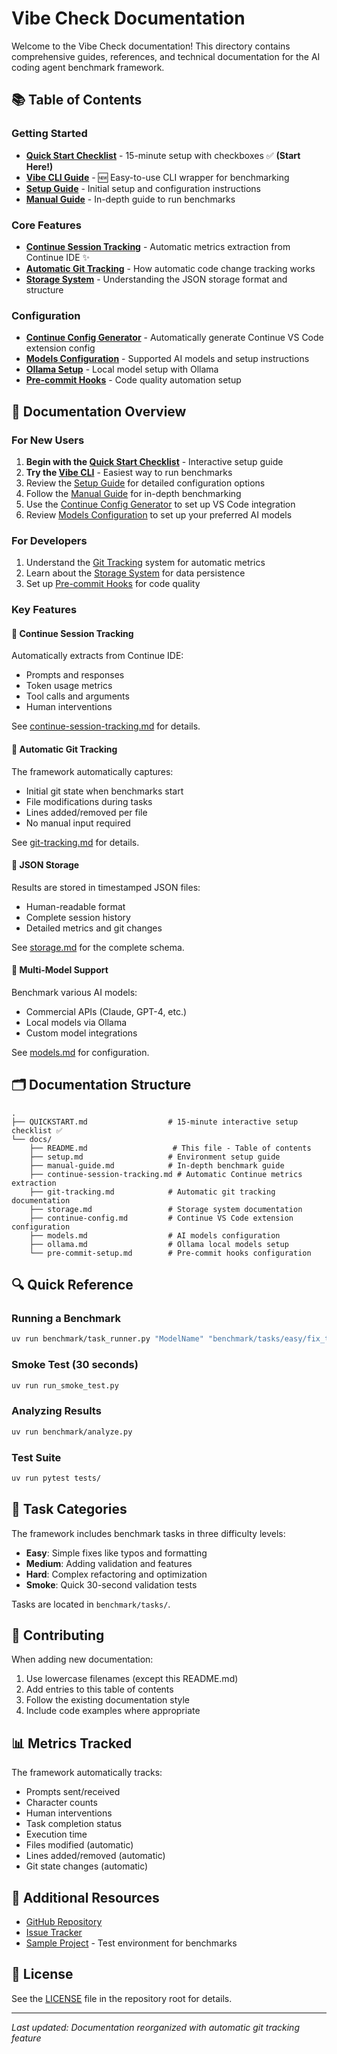 # Vibe Check Documentation

Welcome to the Vibe Check documentation! This directory contains comprehensive guides, references, and technical documentation for the AI coding agent benchmark framework.

## 📚 Table of Contents

### Getting Started
- [**Quick Start Checklist**](../QUICKSTART.md) - 15-minute setup with checkboxes ✅ **(Start Here!)**
- [**Vibe CLI Guide**](vibe-cli.md) - 🆕 Easy-to-use CLI wrapper for benchmarking
- [**Setup Guide**](setup.md) - Initial setup and configuration instructions
- [**Manual Guide**](manual-guide.md) - In-depth guide to run benchmarks

### Core Features
- [**Continue Session Tracking**](continue-session-tracking.md) - Automatic metrics extraction from Continue IDE ✨
- [**Automatic Git Tracking**](git-tracking.md) - How automatic code change tracking works
- [**Storage System**](storage.md) - Understanding the JSON storage format and structure

### Configuration
- [**Continue Config Generator**](continue-config.md) - Automatically generate Continue VS Code extension config
- [**Models Configuration**](models.md) - Supported AI models and setup instructions
- [**Ollama Setup**](ollama.md) - Local model setup with Ollama
- [**Pre-commit Hooks**](pre-commit-setup.md) - Code quality automation setup

## 📖 Documentation Overview

### For New Users

1. **Begin with the [Quick Start Checklist](../QUICKSTART.md)** - Interactive setup guide
2. **Try the [Vibe CLI](vibe-cli.md)** - Easiest way to run benchmarks
3. Review the [Setup Guide](setup.md) for detailed configuration options
4. Follow the [Manual Guide](manual-guide.md) for in-depth benchmarking
5. Use the [Continue Config Generator](continue-config.md) to set up VS Code integration
6. Review [Models Configuration](models.md) to set up your preferred AI models

### For Developers

1. Understand the [Git Tracking](git-tracking.md) system for automatic metrics
2. Learn about the [Storage System](storage.md) for data persistence
3. Set up [Pre-commit Hooks](pre-commit-setup.md) for code quality

### Key Features

#### 🤖 Continue Session Tracking
Automatically extracts from Continue IDE:
- Prompts and responses
- Token usage metrics
- Tool calls and arguments
- Human interventions

See [continue-session-tracking.md](continue-session-tracking.md) for details.

#### 🔄 Automatic Git Tracking
The framework automatically captures:
- Initial git state when benchmarks start
- File modifications during tasks
- Lines added/removed per file
- No manual input required

See [git-tracking.md](git-tracking.md) for details.

#### 💾 JSON Storage
Results are stored in timestamped JSON files:
- Human-readable format
- Complete session history
- Detailed metrics and git changes

See [storage.md](storage.md) for the complete schema.

#### 🤖 Multi-Model Support
Benchmark various AI models:
- Commercial APIs (Claude, GPT-4, etc.)
- Local models via Ollama
- Custom model integrations

See [models.md](models.md) for configuration.

## 🗂️ Documentation Structure

```
.
├── QUICKSTART.md                  # 15-minute interactive setup checklist ✅
└── docs/
    ├── README.md                   # This file - Table of contents
    ├── setup.md                   # Environment setup guide
    ├── manual-guide.md            # In-depth benchmark guide
    ├── continue-session-tracking.md # Automatic Continue metrics extraction
    ├── git-tracking.md            # Automatic git tracking documentation
    ├── storage.md                 # Storage system documentation
    ├── continue-config.md         # Continue VS Code extension configuration
    ├── models.md                  # AI models configuration
    ├── ollama.md                  # Ollama local models setup
    └── pre-commit-setup.md        # Pre-commit hooks configuration
```

## 🔍 Quick Reference

### Running a Benchmark
```bash
uv run benchmark/task_runner.py "ModelName" "benchmark/tasks/easy/fix_typo.md"
```

### Smoke Test (30 seconds)
```bash
uv run run_smoke_test.py
```

### Analyzing Results
```bash
uv run benchmark/analyze.py
```

### Test Suite
```bash
uv run pytest tests/
```

## 📝 Task Categories

The framework includes benchmark tasks in three difficulty levels:

- **Easy**: Simple fixes like typos and formatting
- **Medium**: Adding validation and features
- **Hard**: Complex refactoring and optimization
- **Smoke**: Quick 30-second validation tests

Tasks are located in `benchmark/tasks/`.

## 🤝 Contributing

When adding new documentation:
1. Use lowercase filenames (except this README.md)
2. Add entries to this table of contents
3. Follow the existing documentation style
4. Include code examples where appropriate

## 📊 Metrics Tracked

The framework automatically tracks:
- Prompts sent/received
- Character counts
- Human interventions
- Task completion status
- Execution time
- Files modified (automatic)
- Lines added/removed (automatic)
- Git state changes (automatic)

## 🔗 Additional Resources

- [GitHub Repository](https://github.com/bdougie/vibe-check)
- [Issue Tracker](https://github.com/bdougie/vibe-check/issues)
- [Sample Project](../sample_project/) - Test environment for benchmarks

## 📄 License

See the [LICENSE](../LICENSE) file in the repository root for details.

---

*Last updated: Documentation reorganized with automatic git tracking feature*